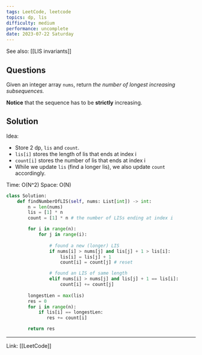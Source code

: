 ```yaml
---
tags: LeetCode, leetcode
topics: dp, lis
difficulty: medium
performance: uncomplete
date: 2023-07-22 Saturday
---
```

See also: [[LIS invariants]]

## Questions

Given an integer array `nums`, return _the number of longest increasing subsequences._

**Notice** that the sequence has to be **strictly** increasing.

## Solution

Idea:
- Store 2 dp, `lis` and `count`. 
- `lis[i]` stores the length of lis that ends at index i
- `count[i]` stores the number of lis that ends at index i
- While we update `lis` (find a longer lis), we also update `count` accordingly.

Time: O(N^2)
Space: O(N)

```python
class Solution:
    def findNumberOfLIS(self, nums: List[int]) -> int:
        n = len(nums)
        lis = [1] * n
        count = [1] * n # the number of LISs ending at index i

        for i in range(n):
            for j in range(i):
                
                # found a new (longer) LIS
                if nums[i] > nums[j] and lis[j] + 1 > lis[i]:
                    lis[i] = lis[j] + 1
                    count[i] = count[j] # reset 

                # found an LIS of same length
                elif nums[i] > nums[j] and lis[j] + 1 == lis[i]: 
                    count[i] += count[j]
        
        longestLen = max(lis)
        res = 0
        for i in range(n):
            if lis[i] == longestLen:
               res += count[i]

        return res 
```


---
Link: [[LeetCode]]
